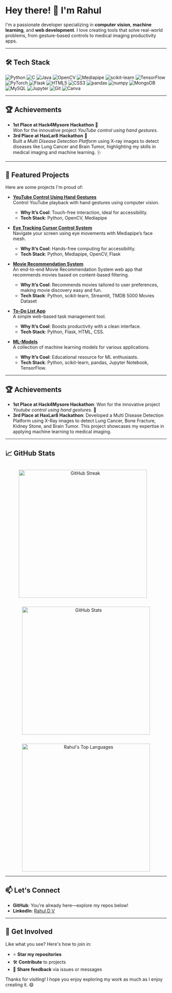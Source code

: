 # Hey there! 👋 I'm Rahul

I'm a passionate developer specializing in **computer vision**, **machine learning**, and **web development**. I love creating tools that solve real-world problems, from gesture-based controls to medical imaging productivity apps. 

---

## 🛠️ Tech Stack

![Python](https://img.shields.io/badge/-Python-3776AB?style=for-the-badge&logo=python&logoColor=yellow)
![C](https://img.shields.io/badge/-C-A8B9CC?style=for-the-badge&logo=c&logoColor=black)
![Java](https://img.shields.io/badge/-Java-007396?style=for-the-badge&logo=java&logoColor=white)
![OpenCV](https://img.shields.io/badge/-OpenCV-5C3EE8?style=for-the-badge&logo=opencv&logoColor=white)
![Mediapipe](https://img.shields.io/badge/-Mediapipe-4285F4?style=for-the-badge&logo=google&logoColor=white)
![scikit-learn](https://img.shields.io/badge/-scikit--learn-F7931E?style=for-the-badge&logo=scikit-learn&logoColor=white)
![TensorFlow](https://img.shields.io/badge/-TensorFlow-FF6F00?style=for-the-badge&logo=tensorflow&logoColor=white)
![PyTorch](https://img.shields.io/badge/-PyTorch-EE4C2C?style=for-the-badge&logo=pytorch&logoColor=white)
![Flask](https://img.shields.io/badge/-Flask-000000?style=for-the-badge&logo=flask&logoColor=white)
![HTML5](https://img.shields.io/badge/-HTML5-E34F26?style=for-the-badge&logo=html5&logoColor=white)
![CSS3](https://img.shields.io/badge/-CSS3-1572B6?style=for-the-badge&logo=css3&logoColor=white)
![pandas](https://img.shields.io/badge/-pandas-150458?style=for-the-badge&logo=pandas&logoColor=white)
![numpy](https://img.shields.io/badge/-numpy-013243?style=for-the-badge&logo=numpy&logoColor=white)
![MongoDB](https://img.shields.io/badge/MongoDB-%234ea94b.svg?style=for-the-badge&logo=mongodb&logoColor=white)
![MySQL](https://img.shields.io/badge/mysql-4479A1.svg?style=for-the-badge&logo=mysql&logoColor=white)
![Jupyter](https://img.shields.io/badge/-Jupyter-F37626?style=for-the-badge&logo=jupyter&logoColor=white)
![Git](https://img.shields.io/badge/-Git-F05032?style=for-the-badge&logo=git&logoColor=white)
![Canva](https://img.shields.io/badge/Canva-%2300C4CC.svg?style=for-the-badge&logo=Canva&logoColor=white)

---

## 🏆 Achievements
- **1st Place at Hack4Mysore Hackathon** 🥇  
  Won for the innovative project *YouTube control using hand gestures*.
- **3rd Place at HaxLar8 Hackathon** 🥉  
  Built a *Multi Disease Detection Platform* using X-ray images to detect diseases like Lung Cancer and Brain Tumor, highlighting my skills in medical imaging and machine learning. 🩺

---

## 🌟 Featured Projects
Here are some projects I'm proud of:

- **[YouTube Control Using Hand Gestures](https://github.com/rahul5r/YouTube_Control_Using_Hand_Gestures)**  
  Control YouTube playback with hand gestures using computer vision.  
  - **Why It’s Cool**: Touch-free interaction, ideal for accessibility.  
  - **Tech Stack**: Python, OpenCV, Mediapipe

- **[Eye Tracking Cursor Control System](https://github.com/rahul5r/Eye_Tracking_Cursor_Control_System)**  
  Navigate your screen using eye movements with Mediapipe’s face mesh.  
  - **Why It’s Cool**: Hands-free computing for accessibility.  
  - **Tech Stack**: Python, Mediapipe, OpenCV, Flask

- **[Movie Recommendation System](https://github.com/rahul5r/movie-recommendation-system)**  
  An end-to-end Movie Recommendation System web app that recommends movies based on content-based filtering.  
  - **Why It’s Cool**: Recommends movies tailored to user preferences, making movie discovery easy and fun.  
  - **Tech Stack**: Python, scikit-learn, Streamlit, TMDB 5000 Movies Dataset

- **[To-Do List App](https://github.com/rahul5r/To-Do-List-Flask-App)**  
  A simple web-based task management tool.  
  - **Why It’s Cool**: Boosts productivity with a clean interface.  
  - **Tech Stack**: Python, Flask, HTML, CSS.

- **[ML-Models](https://github.com/rahul5r/ML-Models)**  
  A collection of machine learning models for various applications.  
  - **Why It’s Cool**: Educational resource for ML enthusiasts.  
  - **Tech Stack**: Python, scikit-learn, pandas, Jupyter Notebook, TensorFlow.

---

## 🏆 Achievements
- **1st Place at Hack4Mysore Hackathon**: Won for the innovative project *Youtube control using hand gestures*. 🚀
- **3rd Place at HaxLar8 Hackathon**: Developed a Multi Disease Detection Platform using X-Ray images to detect Lung Cancer, Bone Fracture, Kidney Stone, and Brain Tumor. This project showcases my expertise in applying machine learning to medical imaging.

---

## 📈 GitHub Stats
<div align="center">
  <p style="display: inline-block; margin-right: 20px;">
    <a href="https://github.com/rahul5r" title="Check out my contribution streak!">
      <img src="https://github-readme-streak-stats.herokuapp.com/?user=rahul5r&theme=radical&border=FF6F00&border_radius=10" alt="GitHub Streak" width="400"/>
    </a>
  </p>
  <p style="display: inline-block;">
    <a href="https://github.com/rahul5r" title="Explore my GitHub stats!">
      <img src="https://github-readme-stats.vercel.app/api?username=rahul5r&show_icons=true&theme=radical&border=FF6F00&border_radius=10" alt="GitHub Stats" width="400"/>
    </a>
  </p>
  <p>
    <a href="https://github.com/rahul5r" title="See my top languages!">
      <img src="https://github-readme-stats.vercel.app/api/top-langs/?username=rahul5r&layout=compact&theme=radical&border=FF6F00&border_radius=10" alt="Rahul's Top Languages" width="400"/>
    </a>
  </p>
</div>

---
 
## 📫 Let's Connect
- **GitHub**: You're already here—explore my repos below!  
- **LinkedIn**: [Rahul D V](http://linkedin.com/in/rahul-d-v-112286276)

---

## 🤝 Get Involved
Like what you see? Here's how to join in:  
- ⭐ **Star my repositories**  
- 🛠️ **Contribute** to projects  
- 💬 **Share feedback** via issues or messages  


Thanks for visiting! I hope you enjoy exploring my work as much as I enjoy creating it. 😄
